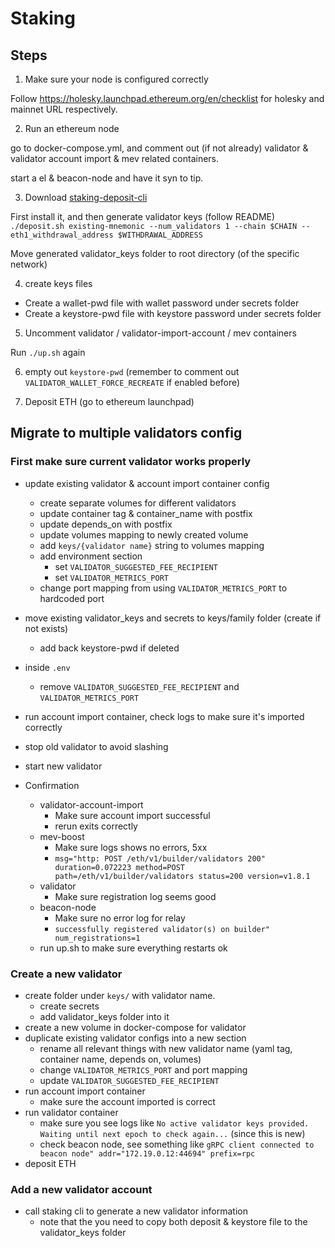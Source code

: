 # Staking

## Steps

1. Make sure your node is configured correctly

Follow https://holesky.launchpad.ethereum.org/en/checklist for holesky and mainnet URL respectively.

2. Run an ethereum node

go to docker-compose.yml, and comment out (if not already) validator & validator account import & mev related containers.

start a el & beacon-node and have it syn to tip.

3. Download [staking-deposit-cli](https://github.com/ethereum/staking-deposit-cli)

First install it, and then generate validator keys (follow README)
`./deposit.sh existing-mnemonic --num_validators 1 --chain $CHAIN --eth1_withdrawal_address $WITHDRAWAL_ADDRESS`

Move generated validator_keys folder to root directory (of the specific network)

4. create keys files

* Create a wallet-pwd file with wallet password under secrets folder
* Create a keystore-pwd file with keystore password under secrets folder

5. Uncomment validator / validator-import-account / mev containers

Run `./up.sh` again

6. empty out `keystore-pwd` (remember to comment out `VALIDATOR_WALLET_FORCE_RECREATE` if enabled before)

7. Deposit ETH (go to ethereum launchpad)

## Migrate to multiple validators config

### First make sure current validator works properly

- update existing validator & account import container config
    - create separate volumes for different validators
    - update container tag & container_name with postfix
    - update depends_on with postfix
    - update volumes mapping to newly created volume
    - add `keys/{validator name}` string to volumes mapping
    - add environment section
        - set `VALIDATOR_SUGGESTED_FEE_RECIPIENT`
        - set `VALIDATOR_METRICS_PORT`
    - change port mapping from using `VALIDATOR_METRICS_PORT` to hardcoded port
- move existing validator_keys and secrets to keys/family folder (create if not exists)
    - add back keystore-pwd if deleted

- inside `.env`
    - remove `VALIDATOR_SUGGESTED_FEE_RECIPIENT` and `VALIDATOR_METRICS_PORT`

- run account import container, check logs to make sure it's imported correctly

- stop old validator to avoid slashing

- start new validator

- Confirmation
    - validator-account-import
        - Make sure account import successful
        - rerun exits correctly
    - mev-boost
        - Make sure logs shows no errors, 5xx
        - `msg="http: POST /eth/v1/builder/validators 200" duration=0.072223 method=POST path=/eth/v1/builder/validators status=200 version=v1.8.1`
    - validator
        - Make sure registration log seems good
    - beacon-node
        - Make sure no error log for relay
        - `successfully registered validator(s) on builder" num_registrations=1`
    - run up.sh to make sure everything restarts ok

### Create a new validator

- create folder under `keys/` with validator name.
    - create secrets
    - add validator_keys folder into it
- create a new volume in docker-compose for validator
- duplicate existing validator configs into a new section
    - rename all relevant things with new validator name (yaml tag, container name, depends on, volumes)
    - change `VALIDATOR_METRICS_PORT` and port mapping
    - update `VALIDATOR_SUGGESTED_FEE_RECIPIENT`
- run account import container
    - make sure the account imported is correct
- run validator container
    - make sure you see logs like `No active validator keys provided. Waiting until next epoch to check again...` (since this is new)
    - check beacon node, see something like `gRPC client connected to beacon node" addr="172.19.0.12:44694" prefix=rpc`
- deposit ETH

### Add a new validator account

- call staking cli to generate a new validator information
    - note that the you need to copy both deposit & keystore file to the validator_keys folder
